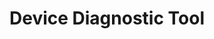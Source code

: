 ---
title: Device Diagnostic Tool
img: ddt_logo.png
layout: list-mx.html
menu:
  title: Device Diagnostic Tool
  languages:
    - lang: cn,
      img: /images/flags/img-flag-china.png
      urlFrom: ddt
      urlTo: ddt-cn
      label: CN - 普通话
    - lang: de,
      img: /images/flags/img-flag-germany.png
      urlFrom: ddt
      urlTo: ddt-de
      label: DE - Deutsch
    - lang: es,
      img: /images/flags/img-flag-spain.png
      urlFrom: ddt
      urlTo: ddt-es
      label: ES - Español
    - lang: fr,
      img: /images/flags/img-flag-france.png
      urlFrom: ddt
      urlTo: ddt-fr
      label: FR - Français
    - lang: it,
      img: /images/flags/img-flag-italy.png
      urlFrom: ddt
      urlTo: ddt-it
      label: IT - Italiano
    - lang: jp,
      img: /images/flags/img-flag-japan.png
      urlFrom: ddt
      urlTo: ddt-jp
      label: JP - 日本語
    - lang: pt,
      img: /images/flags/img-flag-portugal.png
      urlFrom: ddt
      urlTo: ddt-pt
      label: PT - Português
  items:
    - title: About
      url: /ddt/2-2/guide/about
    - title: Using Device Diagnostic Tool
      url: /ddt/2-2/guide/usage
    - title: Configuration
      url: /ddt/2-2/guide/configuration
    - title: Test Criteria
      url: /ddt/2-2/guide/criteria
    - icon: fa fa-search
      url: /ddt/2-2/search
product: Device Diagnostic Tool
productversion: '2.2'
---